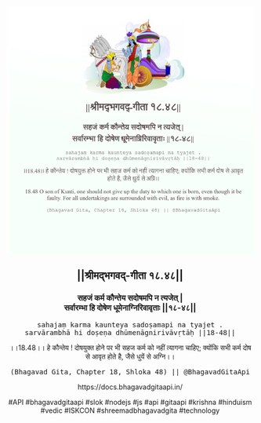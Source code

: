 <img src="../../asset/BG_18_48.png"/>
<center><h2>||श्रीमद्‍भगवद्‍-गीता १८.४८||</h2>
<h3>सहजं कर्म कौन्तेय सदोषमपि न त्यजेत् |<br/>सर्वारम्भा हि दोषेण धूमेनाग्निरिवावृताः ||१८-४८||</h3>
<pre>sahajaṃ karma kaunteya sadoṣamapi na tyajet .<br/>sarvārambhā hi doṣeṇa dhūmenāgnirivāvṛtāḥ ||18-48||</pre>
<p>।।18.48।। हे कौन्तेय ! दोषयुक्त होने पर भी सहज कर्म को नहीं त्यागना चाहिए; क्योंकि सभी कर्म दोष से आवृत होते है, जैसे धुयें से अग्नि।।</p>
<pre>(Bhagavad Gita, Chapter 18, Shloka 48) || @BhagavadGitaApi</pre><p>https://docs.bhagavadgitaapi.in/</p><p>#API #bhagavadgitaapi #slok #nodejs #js #api #gitaapi #krishna #hinduism #vedic #ISKCON #shreemadbhagavadgita #technology</p></center>